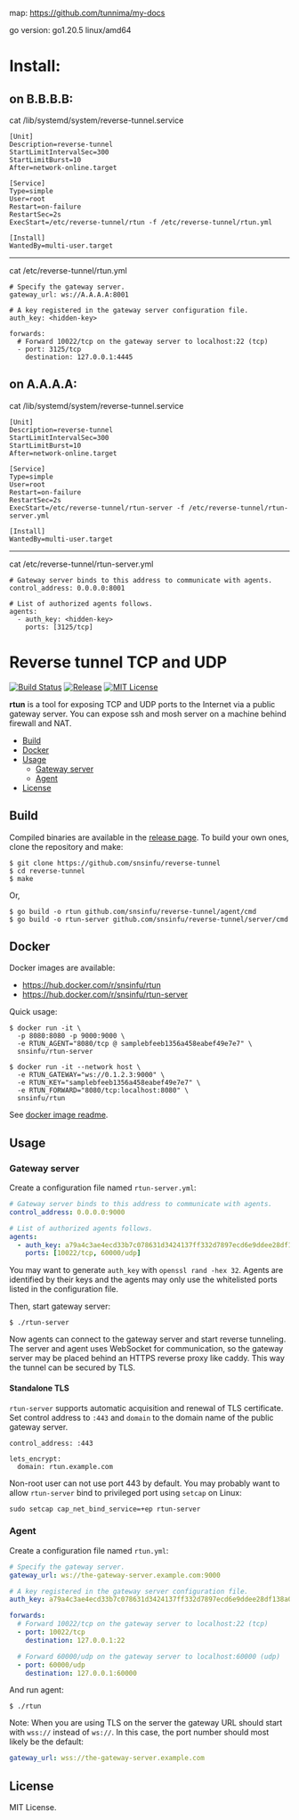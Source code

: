 map: https://github.com/tunnima/my-docs

go version: go1.20.5 linux/amd64
# Install:
## on B.B.B.B:
cat /lib/systemd/system/reverse-tunnel.service
```text
[Unit]
Description=reverse-tunnel
StartLimitIntervalSec=300
StartLimitBurst=10
After=network-online.target

[Service]
Type=simple
User=root
Restart=on-failure
RestartSec=2s
ExecStart=/etc/reverse-tunnel/rtun -f /etc/reverse-tunnel/rtun.yml

[Install]
WantedBy=multi-user.target
```
---------------------------
cat /etc/reverse-tunnel/rtun.yml
```text
# Specify the gateway server.
gateway_url: ws://A.A.A.A:8001

# A key registered in the gateway server configuration file.
auth_key: <hidden-key>

forwards:
  # Forward 10022/tcp on the gateway server to localhost:22 (tcp)
  - port: 3125/tcp
    destination: 127.0.0.1:4445
```

## on A.A.A.A:
cat /lib/systemd/system/reverse-tunnel.service
```text
[Unit]
Description=reverse-tunnel
StartLimitIntervalSec=300
StartLimitBurst=10
After=network-online.target

[Service]
Type=simple
User=root
Restart=on-failure
RestartSec=2s
ExecStart=/etc/reverse-tunnel/rtun-server -f /etc/reverse-tunnel/rtun-server.yml

[Install]
WantedBy=multi-user.target
```
--------------------------
cat /etc/reverse-tunnel/rtun-server.yml
```text
# Gateway server binds to this address to communicate with agents.
control_address: 0.0.0.0:8001

# List of authorized agents follows.
agents:
  - auth_key: <hidden-key>
    ports: [3125/tcp]
```
Reverse tunnel TCP and UDP
==========================

[![Build Status][build-badge]][build-url]
[![Release][release-badge]][release-url]
[![MIT License][license-badge]](LICENSE.txt)

[build-badge]: https://github.com/snsinfu/reverse-tunnel/workflows/test/badge.svg
[build-url]: https://github.com/snsinfu/reverse-tunnel/actions?query=workflow%3Atest
[release-badge]: https://img.shields.io/github/release/snsinfu/reverse-tunnel.svg
[release-url]: https://github.com/snsinfu/reverse-tunnel/releases
[license-badge]: https://img.shields.io/badge/license-MIT-blue.svg

**rtun** is a tool for exposing TCP and UDP ports to the Internet via a public
gateway server. You can expose ssh and mosh server on a machine behind firewall
and NAT.

- [Build](#build)
- [Docker](#docker)
- [Usage](#usage)
  - [Gateway server](#gateway-server)
  - [Agent](#agent)
- [License](#license)


## Build

Compiled binaries are available in the [release page][release-url]. To build
your own ones, clone the repository and make:

```console
$ git clone https://github.com/snsinfu/reverse-tunnel
$ cd reverse-tunnel
$ make
```

Or,

```console
$ go build -o rtun github.com/snsinfu/reverse-tunnel/agent/cmd
$ go build -o rtun-server github.com/snsinfu/reverse-tunnel/server/cmd
```


## Docker

Docker images are available:

- https://hub.docker.com/r/snsinfu/rtun
- https://hub.docker.com/r/snsinfu/rtun-server

Quick usage:

```console
$ docker run -it \
  -p 8080:8080 -p 9000:9000 \
  -e RTUN_AGENT="8080/tcp @ samplebfeeb1356a458eabef49e7e7" \
  snsinfu/rtun-server

$ docker run -it --network host \
  -e RTUN_GATEWAY="ws://0.1.2.3:9000" \
  -e RTUN_KEY="samplebfeeb1356a458eabef49e7e7" \
  -e RTUN_FORWARD="8080/tcp:localhost:8080" \
  snsinfu/rtun
```

See [docker image readme](docker/README.md).


## Usage

### Gateway server

Create a configuration file named `rtun-server.yml`:

```yaml
# Gateway server binds to this address to communicate with agents.
control_address: 0.0.0.0:9000

# List of authorized agents follows.
agents:
  - auth_key: a79a4c3ae4ecd33b7c078631d3424137ff332d7897ecd6e9ddee28df138a0064
    ports: [10022/tcp, 60000/udp]
```

You may want to generate `auth_key` with `openssl rand -hex 32`. Agents are
identified by their keys and the agents may only use the whitelisted ports
listed in the configuration file.

Then, start gateway server:

```console
$ ./rtun-server
```

Now agents can connect to the gateway server and start reverse tunneling. The
server and agent uses WebSocket for communication, so the gateway server may be
placed behind an HTTPS reverse proxy like caddy. This way the tunnel can be
secured by TLS.

#### Standalone TLS

`rtun-server` supports automatic acquisition and renewal of TLS certificate.
Set control address to `:443` and `domain` to the domain
name of the public gateway server.

```
control_address: :443

lets_encrypt:
  domain: rtun.example.com
```

Non-root user can not use port 443 by default. You may probably want to allow
`rtun-server` bind to privileged port using `setcap` on Linux:

```
sudo setcap cap_net_bind_service=+ep rtun-server
```

### Agent

Create a configuration file named `rtun.yml`:

```yaml
# Specify the gateway server.
gateway_url: ws://the-gateway-server.example.com:9000

# A key registered in the gateway server configuration file.
auth_key: a79a4c3ae4ecd33b7c078631d3424137ff332d7897ecd6e9ddee28df138a0064

forwards:
  # Forward 10022/tcp on the gateway server to localhost:22 (tcp)
  - port: 10022/tcp
    destination: 127.0.0.1:22

  # Forward 60000/udp on the gateway server to localhost:60000 (udp)
  - port: 60000/udp
    destination: 127.0.0.1:60000
```

And run agent:

```console
$ ./rtun
```

Note: When you are using TLS on the server the gateway URL should start with
`wss://` instead of `ws://`. In this case, the port number should most likely
be the default:

```yaml
gateway_url: wss://the-gateway-server.example.com
```


## License

MIT License.
